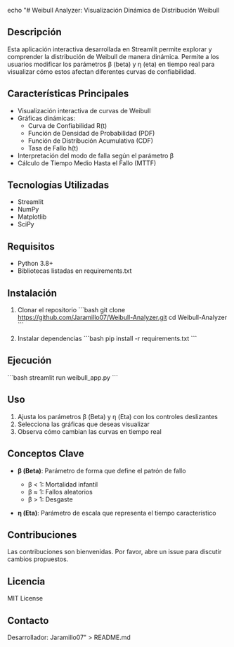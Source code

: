 echo "# Weibull Analyzer: Visualización Dinámica de Distribución Weibull

## Descripción
Esta aplicación interactiva desarrollada en Streamlit permite explorar y comprender la distribución de Weibull de manera dinámica. Permite a los usuarios modificar los parámetros β (beta) y η (eta) en tiempo real para visualizar cómo estos afectan diferentes curvas de confiabilidad.

## Características Principales
- Visualización interactiva de curvas de Weibull
- Gráficas dinámicas:
  - Curva de Confiabilidad R(t)
  - Función de Densidad de Probabilidad (PDF)
  - Función de Distribución Acumulativa (CDF)
  - Tasa de Fallo h(t)
- Interpretación del modo de falla según el parámetro β
- Cálculo de Tiempo Medio Hasta el Fallo (MTTF)

## Tecnologías Utilizadas
- Streamlit
- NumPy
- Matplotlib
- SciPy

## Requisitos
- Python 3.8+
- Bibliotecas listadas en requirements.txt

## Instalación
1. Clonar el repositorio
\`\`\`bash
git clone https://github.com/Jaramillo07/Weibull-Analyzer.git
cd Weibull-Analyzer
\`\`\`

2. Instalar dependencias
\`\`\`bash
pip install -r requirements.txt
\`\`\`

## Ejecución
\`\`\`bash
streamlit run weibull_app.py
\`\`\`

## Uso
1. Ajusta los parámetros β (Beta) y η (Eta) con los controles deslizantes
2. Selecciona las gráficas que deseas visualizar
3. Observa cómo cambian las curvas en tiempo real

## Conceptos Clave
- **β (Beta)**: Parámetro de forma que define el patrón de fallo
  - β < 1: Mortalidad infantil
  - β ≈ 1: Fallos aleatorios
  - β > 1: Desgaste

- **η (Eta)**: Parámetro de escala que representa el tiempo característico

## Contribuciones
Las contribuciones son bienvenidas. Por favor, abre un issue para discutir cambios propuestos.

## Licencia
MIT License

## Contacto
Desarrollador: Jaramillo07" > README.md
